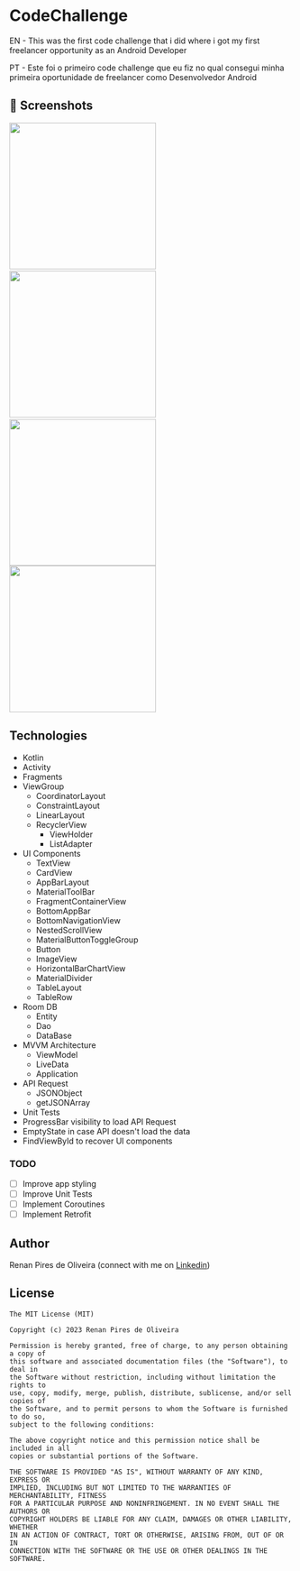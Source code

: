 # CodeChallenge
EN - This was the first code challenge that i did where i got my first freelancer opportunity as an Android Developer

PT - Este foi o primeiro code challenge que eu fiz no qual consegui minha primeira oportunidade de freelancer como Desenvolvedor Android

## :camera_flash: Screenshots
<!-- You can add more screenshots here if you like -->
<img src="/results/Screenshot_CodeChallenge_3.png" width="260">&emsp;<img src="/results/Screenshot_CodeChallenge_1.png" width="260">&emsp;<img src="/results/Screenshot_CodeChallenge_2.png" width="260"><img src="/results/Screenshot_CodeChallenge_4.png" width="260">

## Technologies
* Kotlin
* Activity
* Fragments
* ViewGroup
    * CoordinatorLayout
    * ConstraintLayout
    * LinearLayout
    * RecyclerView
      * ViewHolder
      * ListAdapter
* UI Components
    * TextView
    * CardView
    * AppBarLayout
    * MaterialToolBar
    * FragmentContainerView
    * BottomAppBar
    * BottomNavigationView
    * NestedScrollView
    * MaterialButtonToggleGroup
    * Button
    * ImageView
    * HorizontalBarChartView
    * MaterialDivider
    * TableLayout
    * TableRow  
* Room DB
   * Entity
   * Dao
   * DataBase
* MVVM Architecture
   * ViewModel
   * LiveData
   * Application
* API Request
   * JSONObject
   * getJSONArray
* Unit Tests
* ProgressBar visibility to load API Request
* EmptyState in case API doesn't load the data
* FindViewById to recover UI components

### TODO
- [ ] Improve app styling
- [ ] Improve Unit Tests
- [ ] Implement Coroutines
- [ ] Implement Retrofit

## Author
Renan Pires de Oliveira (connect with me on [Linkedin](https://www.linkedin.com/in/renan-pires-332568142/))

## License
```
The MIT License (MIT)

Copyright (c) 2023 Renan Pires de Oliveira

Permission is hereby granted, free of charge, to any person obtaining a copy of
this software and associated documentation files (the "Software"), to deal in
the Software without restriction, including without limitation the rights to
use, copy, modify, merge, publish, distribute, sublicense, and/or sell copies of
the Software, and to permit persons to whom the Software is furnished to do so,
subject to the following conditions:

The above copyright notice and this permission notice shall be included in all
copies or substantial portions of the Software.

THE SOFTWARE IS PROVIDED "AS IS", WITHOUT WARRANTY OF ANY KIND, EXPRESS OR
IMPLIED, INCLUDING BUT NOT LIMITED TO THE WARRANTIES OF MERCHANTABILITY, FITNESS
FOR A PARTICULAR PURPOSE AND NONINFRINGEMENT. IN NO EVENT SHALL THE AUTHORS OR
COPYRIGHT HOLDERS BE LIABLE FOR ANY CLAIM, DAMAGES OR OTHER LIABILITY, WHETHER
IN AN ACTION OF CONTRACT, TORT OR OTHERWISE, ARISING FROM, OUT OF OR IN
CONNECTION WITH THE SOFTWARE OR THE USE OR OTHER DEALINGS IN THE SOFTWARE.
```
